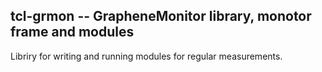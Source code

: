 ## tcl-grmon -- GrapheneMonitor library, monotor frame and modules

Libriry for writing and running modules for regular measurements.
